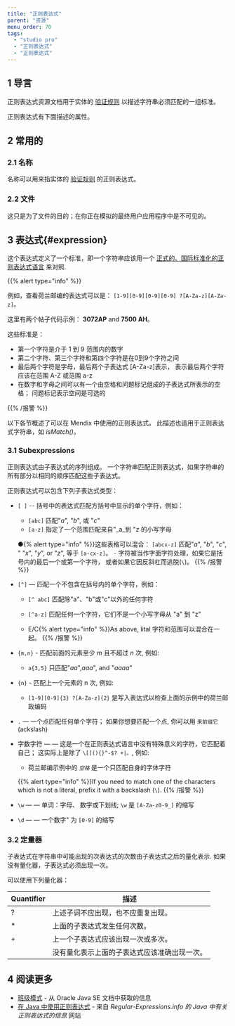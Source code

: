 ```yaml
---
title: "正则表达式"
parent: "资源"
menu_order: 70
tags:
  - "studio pro"
  - "正则表达式"
  - "正则表达式"
---
```


## 1 导言

正则表达式资源文档用于实体的 [验证规则](validation-rules) 以描述字符串必须匹配的一组标准。

正则表达式有下面描述的属性。

## 2 常用的

### 2.1 名称

名称可以用来指实体的 [验证规则](validation-rules) 的正则表达式。

### 2.2 文件

这只是为了文件的目的；在你正在模拟的最终用户应用程序中是不可见的。

## 3 表达式{#expression}

这个表达式定义了一个标准，即一个字符串应该用一个 [正式的、国际标准化的正则表达式语言](https://docs.oracle.com/javase/8/docs/api/java/util/regex/Pattern.html) 来对照.

{{% alert type="info" %}}

例如，查看荷兰邮编的表达式可以是： `[1-9][0-9][0-9][0-9] ?[A-Za-z][A-Za-z]`。

这里有两个帖子代码示例： **3072AP** and **7500 AH**。

这些标准是：

* 第一个字符是介于 1 到 9 范围内的数字
* 第二个字符、第三个字符和第四个字符是在0到9个字符之间
* 最后两个字符是字母，最后两个子表达式 [A-Za-z]表示， 表示最后两个字符应该在范围 A-Z 或范围 a-z
* 在数字和字母之间可以有一个由空格和问题标记组成的子表达式所表示的空格； 问题标记表示空间是可选的

{{% /报警 %}}

以下各节概述了可以在 Mendix 中使用的正则表达式。 此描述也适用于正则表达式字符串，如 *isMatch()*。

### 3.1 Subexpressions

正则表达式由子表达式的序列组成。 一个字符串匹配正则表达式，如果字符串的所有部分以相同的顺序匹配这些子表达式。

正则表达式可以包含下列子表达式类型：

* `[ ]` -- 括号中的表达式匹配方括号中显示的单个字符，例如：
    * `[abc]` 匹配"_a_", "_b_", 或 "_c_"
    * `[a-z]` 指定了一个范围匹配来自"_a_到 "_z_ 的小写字母

    ●{% alert type="info" %}}这些表格可以混合： `[abcx-z]` 匹配"_a_", "_b_", "_c_", " "_x_", "_y_", or "_z_", 等于 `[a-cx-z]`。 `-` 字符被当作字面字符处理，如果它是括号内的最后一个或第一个字符， 或者如果它因反斜杠而逃脱(`\`)。
    {{% /报警 %}}

* `[^]` — 匹配一个不包含在括号内的单个字符，例如：
    * `[^ abc]` 匹配除"a"、"b"或"c"以外的任何字符
    * `[^a-z]` 匹配任何一个字符，它们不是一个小写字母从 "a" 到 "z"

    * E/C{% alert type="info" %}}As above, lital 字符和范围可以混合在一起。
    {{% /报警 %}}

* `{m,n}` - 匹配前面的元素至少 _m_ 且不超过 _n_ 次, 例如:

    * `a{3,5}` 只匹配"_aa_",_aaa_", and "_aaaa_"
* `{n}` - 匹配上一个元素的 n 次, 例如:

    * `[1-9][0-9]{3} ?[A-Za-z]{2}` 是写入表达式以检查上面的示例中的荷兰邮政编码
* `.` — 一个点匹配任何单个字符； 如果你想要匹配一个点, 你可以用 `来前缀它` (ackslash)
* 字数字符 — — 这是一个在正则表达式语言中没有特殊意义的字符，它匹配着自己； 这实际上是除了 `\[](){}^-$? +|。`, 例如:
    * 荷兰邮编示例中的 *`空格`* 是一个只匹配自身的字体字符

    {{% alert type="info" %}}If you need to match one of the characters which is not a literal, prefix it with a backslash (`\`).
    {{% /报警 %}}

* `\w` — — 单词：字母、 数字或下划线; `\w` 是 `[A-Za-z0-9_]` 的缩写
* `\d` — — 一个数字" 为 `[0-9]` 的缩写

### 3.2 定量器

子表达式在字符串中可能出现的次表达式的次数由子表达式之后的量化表示. 如果没有量化器，子表达式必须出现一次。

可以使用下列量化器：

| Quantifier | 描述                     |
| ---------- | ---------------------- |
| ?          | 上述子词不应出现，也不应重复出现。      |
| *          | 上面的子表达式发生任何次数。         |
| +          | 上一个子表达式应该出现一次或多次。      |
|            | 没有量化表示上面的子表达式应该准确出现一次。 |

## 4 阅读更多

* [班级模式](https://docs.oracle.com/javase/8/docs/api/java/util/regex/Pattern.html#matches-java.lang.String-java.lang.CharSequence-) - 从 Oracle Java SE 文档中获取的信息
* [在 Java 中使用正则表达式](http://www.regular-expressions.info/java.html)  - 来自 *Regular-Expressions.info 的 Java 中有关正则表达式的信息* 网站
